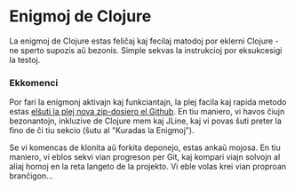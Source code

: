 # Enigmoj de Clojure

La enigmoj de Clojure estas feliĉaj kaj fecilaj matodoj por eklerni
Clojure - ne sperto supozis aŭ bezonis. Simple sekvas la instrukcioj
por eksukcesigi la testoj.

### Ekkomenci

Por fari la enigmonj aktivajn kaj funkciantajn, la plej facila kaj
rapida metodo estas [elŝuti la plej nova zip-dosiero el
Github](https://github.com/functional-koans/clojure-koans/releases).
En tiu maniero, vi havos ĉiujn bezonantojn, inkluzive de Clojure mem
kaj JLine, kaj vi povas ŝuti preter la fino de ĉi tiu sekcio (ŝutu al
"Kuradas la Enigmoj").

Se vi komencas de klonita aŭ forkita deponejo, estas ankaŭ mojosa. En
tiu maniero, vi eblos sekvi vian progreson per Git, kaj kompari viajn
solvojn al aliaj homoj en la reta langeto de la projekto.  Vi eble
volas krei vian proproan branĉigon...
